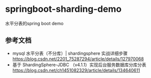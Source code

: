# springboot-sharding-demo
水平分表的spring boot demo

## 参考文档

- mysql 水平分表（不分库）| shardingsphere 实战详细步骤  https://blog.csdn.net/2201_75287294/article/details/127970068
- 基于 ShardingSphere-JDBC （v4.1.1）实现后台服务数据库分库分表  https://blog.csdn.net/ch1451082329/article/details/134640611

